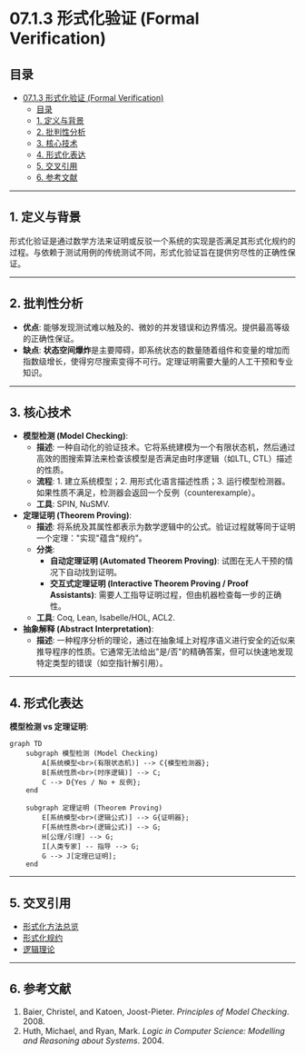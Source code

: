 # 07.1.3 形式化验证 (Formal Verification)

## 目录

- [07.1.3 形式化验证 (Formal Verification)](#0713-形式化验证-formal-verification)
  - [目录](#目录)
  - [1. 定义与背景](#1-定义与背景)
  - [2. 批判性分析](#2-批判性分析)
  - [3. 核心技术](#3-核心技术)
  - [4. 形式化表达](#4-形式化表达)
  - [5. 交叉引用](#5-交叉引用)
  - [6. 参考文献](#6-参考文献)

---

## 1. 定义与背景

形式化验证是通过数学方法来证明或反驳一个系统的实现是否满足其形式化规约的过程。与依赖于测试用例的传统测试不同，形式化验证旨在提供穷尽性的正确性保证。

---

## 2. 批判性分析

- **优点**: 能够发现测试难以触及的、微妙的并发错误和边界情况。提供最高等级的正确性保证。
- **缺点**: **状态空间爆炸**是主要障碍，即系统状态的数量随着组件和变量的增加而指数级增长，使得穷尽搜索变得不可行。定理证明需要大量的人工干预和专业知识。

---

## 3. 核心技术

- **模型检测 (Model Checking)**:
  - **描述**: 一种自动化的验证技术。它将系统建模为一个有限状态机，然后通过高效的图搜索算法来检查该模型是否满足由时序逻辑（如LTL, CTL）描述的性质。
  - **流程**: 1. 建立系统模型；2. 用形式化语言描述性质；3. 运行模型检测器。如果性质不满足，检测器会返回一个反例（counterexample）。
  - **工具**: SPIN, NuSMV.
- **定理证明 (Theorem Proving)**:
  - **描述**: 将系统及其属性都表示为数学逻辑中的公式。验证过程就等同于证明一个定理："实现"蕴含"规约"。
  - **分类**:
    - **自动定理证明 (Automated Theorem Proving)**: 试图在无人干预的情况下自动找到证明。
    - **交互式定理证明 (Interactive Theorem Proving / Proof Assistants)**: 需要人工指导证明过程，但由机器检查每一步的正确性。
  - **工具**: Coq, Lean, Isabelle/HOL, ACL2.
- **抽象解释 (Abstract Interpretation)**:
  - **描述**: 一种程序分析的理论，通过在抽象域上对程序语义进行安全的近似来推导程序的性质。它通常无法给出"是/否"的精确答案，但可以快速地发现特定类型的错误（如空指针解引用）。

---

## 4. 形式化表达

**模型检测 vs 定理证明**:

```mermaid
graph TD
    subgraph 模型检测 (Model Checking)
        A[系统模型<br>(有限状态机)] --> C{模型检测器};
        B[系统性质<br>(时序逻辑)] --> C;
        C --> D{Yes / No + 反例};
    end

    subgraph 定理证明 (Theorem Proving)
        E[系统模型<br>(逻辑公式)] --> G{证明器};
        F[系统性质<br>(逻辑公式)] --> G;
        H[公理/引理] --> G;
        I[人类专家] -- 指导 --> G;
        G --> J[定理已证明];
    end
```

---

## 5. 交叉引用

- [形式化方法总览](./README.md)
- [形式化规约](./07.1.2_Formal_Specification.md)
- [逻辑理论](../../11_Logic_Theory/README.md)

---

## 6. 参考文献

1. Baier, Christel, and Katoen, Joost-Pieter. *Principles of Model Checking*. 2008.
2. Huth, Michael, and Ryan, Mark. *Logic in Computer Science: Modelling and Reasoning about Systems*. 2004.
